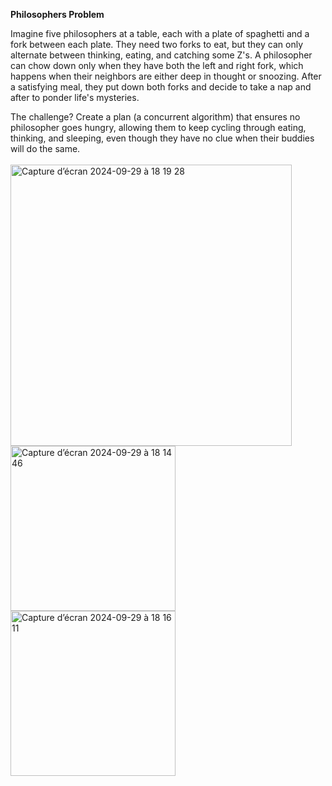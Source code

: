 **Philosophers Problem**

Imagine five philosophers at a table, each with a plate of spaghetti and a fork between each plate. They need two forks to eat, but they can only alternate between thinking, eating, and catching some Z's. A philosopher can chow down only when they have both the left and right fork, which happens when their neighbors are either deep in thought or snoozing. After a satisfying meal, they put down both forks and decide to take a nap and after to ponder life's mysteries. 

The challenge? Create a plan (a concurrent algorithm) that ensures no philosopher goes hungry, allowing them to keep cycling through eating, thinking, and sleeping, even though they have no clue when their buddies will do the same.</br> </br>
<img width="450" alt="Capture d’écran 2024-09-29 à 18 19 28" src="https://github.com/user-attachments/assets/83bd9fba-3703-493f-8bec-357905d902d9"> </br>
<img width="264" alt="Capture d’écran 2024-09-29 à 18 14 46" src="https://github.com/user-attachments/assets/33b6685d-69ac-4a62-99bd-447fc8ed53fb"> </br>
<img width="264" alt="Capture d’écran 2024-09-29 à 18 16 11" src="https://github.com/user-attachments/assets/46b0505e-2779-46fb-a2ef-d6295b0fd1ac">
